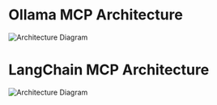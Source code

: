 # Ollama MCP Architecture 

![Architecture Diagram](https://github.com/user-attachments/assets/c5e1bc09-21b7-4ae4-a26b-605cb4cbf6ea)

# LangChain MCP Architecture 

![Architecture Diagram](https://github.com/user-attachments/assets/08fb30f7-44f5-4f3b-99a4-e8c9972cb047)

